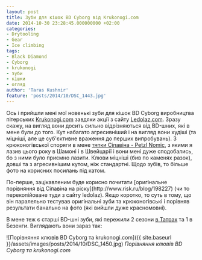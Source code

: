 ```yaml
---
layout: post
title: Зуби для кішок BD Cyborg від Krukonogi.com
date: 2014-10-30 23:28:45.000000000 +02:00
categories:
- Drytooling
- Gear
- Ice climbing
tags:
- Black Diamond
- Cyborg
- krukonogi
- зуби
- кішки
- огляд
author: 'Taras Kushnir'
feature: 'posts/2014/10/DSC_1443.jpg'
---
```


Ось і прийшли мені мої новенькі зуби для кішок BD Cyborg виробництва пітерських [Krukonogi.com](http://krukonogi.com) завдяки акції з сайту [Ledolaz.com](http://ledolaz.com/). Зразу скажу, на вигляд вони досить сильно відрізняються від BD-шних, які в мене були до того. Кут набагато агресивніший і на вигляд вони худіші (та міцніші, але це суб'єктивне враження до перших випробувань). З крюконогівської споряги в мене <a title="Обновка спорядження – Petzl Nomic" href="http://jamming.com.ua/%d0%be%d0%b1%d0%bd%d0%be%d0%b2%d0%ba%d0%b0-%d1%81%d0%bf%d0%be%d1%80%d1%8f%d0%b4%d0%b6%d0%b5%d0%bd%d0%bd%d1%8f-petzl-nomic/" target="_blank" rel="noopener noreferrer">тяпки Сіпавіна - Petzl Nomic</a>, з якими я лазив цього року в Шамоні і в Швейцарії і вони мені дуже сподобались, бо з ними було приємно лазити. Клюви міцніші (бив по каменях разок), довші та з агресивнішим кутом, ніж стандартні. Щодо зубів, то більше фото на корисних посилань під катом.

<!--more-->По-перше, зацікавленим буде корисно почитати [оригінальне порівняння від Сіпавіна на ріску](http://www.risk.ru/blog/198227) (чи то перекопійоване туди з сайту ledolaz). Якщо коротко, то суть в тому, що він паралельно тестував оригінальні зуби та крюконогівські і порівняв результати банально на фото (які вийшли дуже красномовні).

В мене теж є старші BD-шні зуби, які пережили 2 сезони <a title="Зимовий виїзд у Високі Татри 2014" href="http://jamming.com.ua/%d0%b7%d0%b8%d0%bc%d0%be%d0%b2%d0%b8%d0%b9-%d0%b2%d0%b8%d1%97%d0%b7%d0%b4-%d1%83-%d0%b2%d0%b8%d1%81%d0%be%d0%ba%d1%96-%d1%82%d0%b0%d1%82%d1%80%d0%b8-2014/" target="_blank" rel="noopener noreferrer">в Татрах</a> та 1 в Безенги. Виглядають вони зараз так:

![Порівняння клювів BD Cyborg та krukonogi.com]({{ site.baseurl }}/assets/images/posts/2014/10/DSC_1450.jpg)
*Порівняння клювів BD Cyborg та krukonogi.com*
